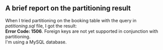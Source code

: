 ## A brief report on the partitioning result

When I tried partitioning on the booking table with the query in *patitioning.sql* file, I got the result: <br>
**Error Code: 1506**. Foreign keys are not yet supported in conjunction with partitioning. <br>
I'm using a MySQL database.
